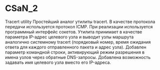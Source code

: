 # CSaN_2
Tracert utility
Простейший аналог утилиты tracert. В качестве протокола передачи используется протокол ICMP. При реализации используется программный интерфейс сокетов.
Утилита принимает в качестве параметра IP-адрес целевого узла и выводит узлы маршрута аналогично системному tracert (порядковый номер, время ожидания ответа для каждого отправленного пакета и адрес узла).
Добавлен параметр командной строки, активирующий режим разрешения в имена узлов через обратные DNS-запросы.
Добавлена возможность задавать имя целевого узла вместо его IP-адреса.
